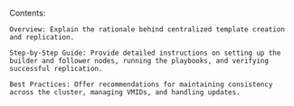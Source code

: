 Contents:

    Overview: Explain the rationale behind centralized template creation and replication.​

    Step-by-Step Guide: Provide detailed instructions on setting up the builder and follower nodes, running the playbooks, and verifying successful replication.​

    Best Practices: Offer recommendations for maintaining consistency across the cluster, managing VMIDs, and handling updates.​
